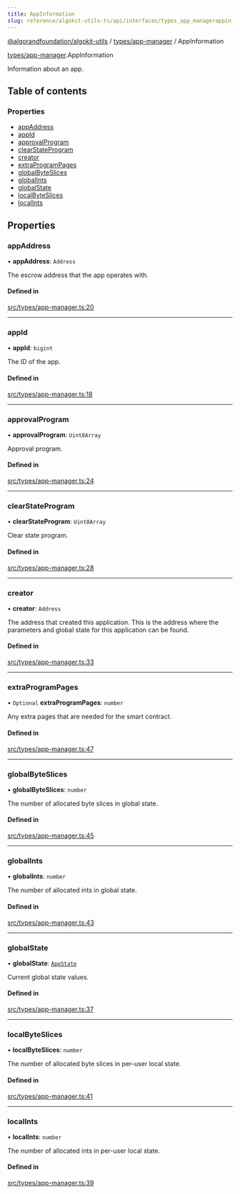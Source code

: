 ```yaml
---
title: AppInformation
slug: reference/algokit-utils-ts/api/interfaces/types_app_managerappinformation
---
```

[@algorandfoundation/algokit-utils](/reference/algokit-utils-ts/api/overview) / [types/app-manager](/reference/algokit-utils-ts/api/modules/types_app_manager/) / AppInformation



[types/app-manager](/reference/algokit-utils-ts/api/modules/types_app_manager/).AppInformation

Information about an app.

## Table of contents

### Properties

- [appAddress](#appaddress)
- [appId](#appid)
- [approvalProgram](#approvalprogram)
- [clearStateProgram](#clearstateprogram)
- [creator](#creator)
- [extraProgramPages](#extraprogrampages)
- [globalByteSlices](#globalbyteslices)
- [globalInts](#globalints)
- [globalState](#globalstate)
- [localByteSlices](#localbyteslices)
- [localInts](#localints)

## Properties

### appAddress

• **appAddress**: `Address`

The escrow address that the app operates with.

#### Defined in

[src/types/app-manager.ts:20](https://github.com/algorandfoundation/algokit-utils-ts/blob/main/src/types/app-manager.ts#L20)

___

### appId

• **appId**: `bigint`

The ID of the app.

#### Defined in

[src/types/app-manager.ts:18](https://github.com/algorandfoundation/algokit-utils-ts/blob/main/src/types/app-manager.ts#L18)

___

### approvalProgram

• **approvalProgram**: `Uint8Array`

Approval program.

#### Defined in

[src/types/app-manager.ts:24](https://github.com/algorandfoundation/algokit-utils-ts/blob/main/src/types/app-manager.ts#L24)

___

### clearStateProgram

• **clearStateProgram**: `Uint8Array`

Clear state program.

#### Defined in

[src/types/app-manager.ts:28](https://github.com/algorandfoundation/algokit-utils-ts/blob/main/src/types/app-manager.ts#L28)

___

### creator

• **creator**: `Address`

The address that created this application. This is the address where the
parameters and global state for this application can be found.

#### Defined in

[src/types/app-manager.ts:33](https://github.com/algorandfoundation/algokit-utils-ts/blob/main/src/types/app-manager.ts#L33)

___

### extraProgramPages

• `Optional` **extraProgramPages**: `number`

Any extra pages that are needed for the smart contract.

#### Defined in

[src/types/app-manager.ts:47](https://github.com/algorandfoundation/algokit-utils-ts/blob/main/src/types/app-manager.ts#L47)

___

### globalByteSlices

• **globalByteSlices**: `number`

The number of allocated byte slices in global state.

#### Defined in

[src/types/app-manager.ts:45](https://github.com/algorandfoundation/algokit-utils-ts/blob/main/src/types/app-manager.ts#L45)

___

### globalInts

• **globalInts**: `number`

The number of allocated ints in global state.

#### Defined in

[src/types/app-manager.ts:43](https://github.com/algorandfoundation/algokit-utils-ts/blob/main/src/types/app-manager.ts#L43)

___

### globalState

• **globalState**: [`AppState`](/reference/algokit-utils-ts/api/interfaces/types_appappstate/)

Current global state values.

#### Defined in

[src/types/app-manager.ts:37](https://github.com/algorandfoundation/algokit-utils-ts/blob/main/src/types/app-manager.ts#L37)

___

### localByteSlices

• **localByteSlices**: `number`

The number of allocated byte slices in per-user local state.

#### Defined in

[src/types/app-manager.ts:41](https://github.com/algorandfoundation/algokit-utils-ts/blob/main/src/types/app-manager.ts#L41)

___

### localInts

• **localInts**: `number`

The number of allocated ints in per-user local state.

#### Defined in

[src/types/app-manager.ts:39](https://github.com/algorandfoundation/algokit-utils-ts/blob/main/src/types/app-manager.ts#L39)